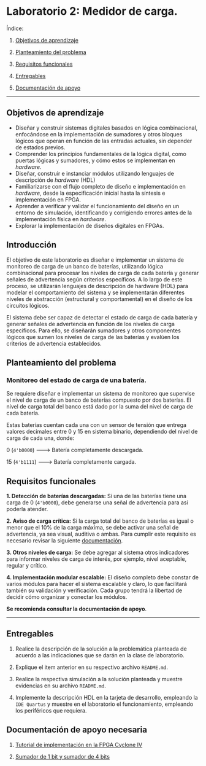 # Laboratorio 2: Medidor de carga.

Índice:

1. [Objetivos de aprendizaje](#objetivos-de-aprendizaje)

2. [Planteamiento del problema](#planteamiento-del-problema)

3. [Requisitos funcionales](#requisitos-funcionales)

4. [Entregables](#entregables)

5. [Documentación de apoyo](#documentación-de-apoyo)

*******


## Objetivos de aprendizaje

- Diseñar y construir sistemas digitales basados en lógica combinacional, enfocándose en la implementación de sumadores y otros bloques lógicos que operan en función de las entradas actuales, sin depender de estados previos.
- Comprender los principios fundamentales de la lógica digital, como puertas lógicas y sumadores, y cómo estos se implementan en *hardware*. 
- Diseñar, construir e instanciar módulos utilizando lenguajes de descripción de *hardware* (HDL)
- Familiarizarse con el flujo completo de diseño e implementación en *hardware*, desde la especificación inicial hasta la síntesis e implementación en FPGA.
- Aprender a verificar y validar el funcionamiento del diseño en un entorno de simulación, identificando y corrigiendo errores antes de la implementación física en *hardware*.
- Explorar la implementación de diseños digitales en FPGAs.

## Introducción

El objetivo de este laboratorio es diseñar e implementar un sistema de monitoreo de carga de un banco de baterías, utilizando lógica combinacional para procesar los niveles de carga de cada batería y generar señales de advertencia según criterios específicos. A lo largo de este proceso, se utilizarán lenguajes de descripción de hardware (HDL) para modelar el comportamiento del sistema y se implementarán diferentes niveles de abstracción (estructural y comportamental) en el diseño de los circuitos lógicos.

El sistema debe ser capaz de detectar el estado de carga de cada batería y generar señales de advertencia en función de los niveles de carga específicos. Para ello, se diseñarán sumadores y otros componentes lógicos que sumen los niveles de carga de las baterías y evalúen los criterios de advertencia establecidos.

## Planteamiento del problema

### Monitoreo del estado de carga de una batería.

Se requiere diseñar e implementar un sistema  de monitoreo que supervise el nivel de carga de un banco de baterías compuesto por dos baterías. El nivel de carga total del banco está dado por la suma del nivel de carga de cada batería.

Estas baterías cuentan cada una con un sensor de tensión que entrega valores decimales entre 0 y 15 en sistema binario, dependiendo del nivel de carga de cada una, donde: 

0 (```4'b0000```)  ---> Batería completamente descargada.

15 (```4'b1111```) ---> Batería completamente cargada.

## Requisitos funcionales

**1. Detección de baterías descargadas:** Si una de las baterías tiene una carga de 0 (```4'b0000```), debe generarse una señal de advertencia para así poderla atender.

**2. Aviso de carga crítica:** Si la carga total del banco de baterías es igual o menor que el 10% de la carga máxima, se debe activar una señal de advertencia, ya sea visual, auditiva o ambas. Para cumplir este requisito es necesario revisar la siguiente [documentación](/labs/lab02/sumador.md).

**3. Otros niveles de carga:** Se debe agregar al sistema otros indicadores para informar niveles de carga de interés, por ejemplo, nivel aceptable, regular y crítico.

**4. Implementación modular escalable:** El diseño completo debe constar de varios módulos para hacer el sistema escalable y claro, lo que facilitará también su validación y verificación. Cada grupo tendrá la libertad de decidir cómo organizar y conectar los módulos.


**Se recomienda consultar la documentación de apoyo**.

*****

## Entregables

1. Realice la descripción de la solución a la problemática planteada de acuerdo a las indicaciones que se darán en la clase de laboratorio.

2. Explique el item anterior en su respectivo archivo ```README.md```.

3. Realice la respectiva simulación a la solución planteada y muestre evidencias en su archivo ```README.md```.

4. Implemente la descripción HDL en la tarjeta de desarrollo, empleando la ```IDE Quartus``` y muestre en el laboratorio el funcionamiento, empleando los periféricos que requiera. 

## Documentación de apoyo necesaria 

1. [Tutorial de implementación en la FPGA Cyclone IV](/labs/lab00/proyectoQuartus.md)

2. [Sumador de 1 bit y sumador de 4 bits](/labs/lab02/sumador.md)

